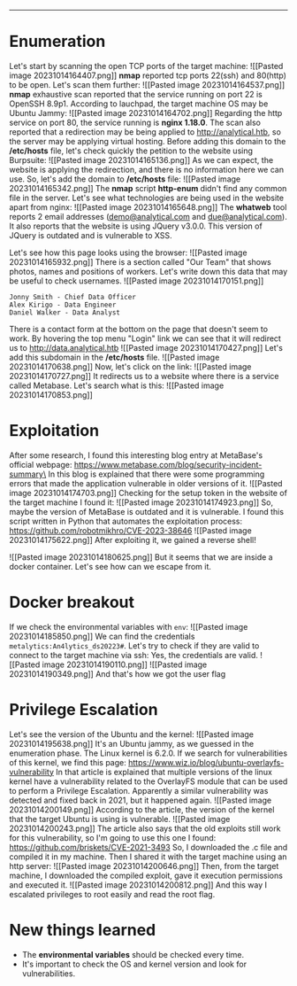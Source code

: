 

---

# Enumeration
Let's start by scanning the open TCP ports of the target machine:
![[Pasted image 20231014164407.png]]
**nmap** reported tcp ports 22(ssh) and 80(http) to be open. Let's scan them further:
![[Pasted image 20231014164537.png]]
**nmap** exhaustive scan reported that the service running on port 22 is OpenSSH 8.9p1. According to lauchpad, the target machine OS may be Ubuntu Jammy:
![[Pasted image 20231014164702.png]]
Regarding the http service on port 80, the service running is **nginx 1.18.0**. The scan also reported that a redirection may be being applied to http://analytical.htb, so the server may be applying virtual hosting. Before adding this domain to the **/etc/hosts** file, let's check quickly the petition to the website using Burpsuite:
![[Pasted image 20231014165136.png]]
As we can expect, the website is applying the redirection, and there is no information here we can use. So, let's add the domain to **/etc/hosts** file:
![[Pasted image 20231014165342.png]]
The **nmap** script **http-enum** didn't find any common file in the server.
Let's see what technologies are being used in the website apart from nginx:
![[Pasted image 20231014165648.png]]
The **whatweb** tool reports 2 email addresses (demo@analytical.com and due@analytical.com). It also reports that the website is using JQuery v3.0.0. This version of JQuery is outdated and is vulnerable to XSS.

Let's see how this page looks using the browser:
![[Pasted image 20231014165932.png]]
There is a section called "Our Team" that shows photos, names and positions of workers. Let's write down this data that may be useful to check usernames.
![[Pasted image 20231014170151.png]]
```
Jonny Smith - Chief Data Officer
Alex Kirigo - Data Engineer
Daniel Walker - Data Analyst
```

There is a contact form at the bottom on the page that doesn't seem to work.
By hovering the top menu "Login" link we can see that it will redirect us to http://data.analytical.htb
![[Pasted image 20231014170427.png]]
Let's add this subdomain in the **/etc/hosts** file.
![[Pasted image 20231014170638.png]]
Now, let's click on the link:
![[Pasted image 20231014170727.png]]
It redirects us to a website where there is a service called Metabase. Let's search what is this:
![[Pasted image 20231014170853.png]]

# Exploitation
After some research, I found this interesting blog entry at MetaBase's official webpage:
https://www.metabase.com/blog/security-incident-summary\
In this blog is explained that there were some programming errors that made the application vulnerable in older versions of it. 
![[Pasted image 20231014174703.png]]
Checking for the setup token in the website of the target machine I found it:
![[Pasted image 20231014174923.png]]
So, maybe the version of MetaBase is outdated and it is vulnerable.
I found this script written in Python that automates the exploitation process: https://github.com/robotmikhro/CVE-2023-38646
![[Pasted image 20231014175622.png]]
After exploiting it, we gained a reverse shell!

![[Pasted image 20231014180625.png]]
But it seems that we are inside a docker container. Let's see how can we escape from it.
# Docker breakout
If we check the environmental variables with `env`:
![[Pasted image 20231014185850.png]]
We can find the credentials `metalytics:An4lytics_ds20223#`.
Let's try to check if they are valid to connect to the target machine via ssh:
Yes, the credentials are valid.
![[Pasted image 20231014190110.png]]
![[Pasted image 20231014190349.png]]
And that's how we got the user flag
# Privilege Escalation
Let's see the version of the Ubuntu and the kernel:
![[Pasted image 20231014195638.png]]
It's an Ubuntu jammy, as we guessed in the enumeration phase. The Linux kernel is 6.2.0.
If we search for vulnerabilities of this kernel, we find this page: https://www.wiz.io/blog/ubuntu-overlayfs-vulnerability
In that article is explained that multiple versions of the linux kernel have a vulnerability related to the OverlayFS module that can be used to perform a Privilege Escalation. Apparently a similar vulnerability was detected and fixed back in 2021, but it happened again.
![[Pasted image 20231014200149.png]]
According to the article, the version of the kernel that the target Ubuntu is using is vulnerable.
![[Pasted image 20231014200243.png]]
The article also says that the old exploits still work for this vulnerability, so I'm going to use this one I found:
https://github.com/briskets/CVE-2021-3493
So, I downloaded the .c file and compiled it in my machine. Then I shared it with the target machine using an http server:
![[Pasted image 20231014200646.png]]
Then, from the target machine, I downloaded the compiled exploit, gave it execution permissions and executed it.
![[Pasted image 20231014200812.png]]
And this way I escalated privileges to root easily and read the root flag.

# New things learned
- The **environmental variables** should be checked every time.
- It's important to check the OS and kernel version and look for vulnerabilities.
